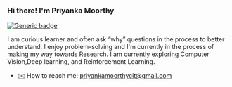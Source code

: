 ### Hi there! I'm Priyanka Moorthy


[![Generic badge](https://img.shields.io/badge/PriyankaMoorthy.com-Go-green.svg?style=for-the-badge)](https://priyanka-moorthy.github.io/)


I am curious learner and often ask “why” questions in the process to better understand. I enjoy problem-solving and I'm currently in the process of making my way towards Research. I am currently exploring Computer Vision,Deep learning, and Reinforcement Learning.

- ✉️ How to reach me: priyankamoorthycit@gmail.com





